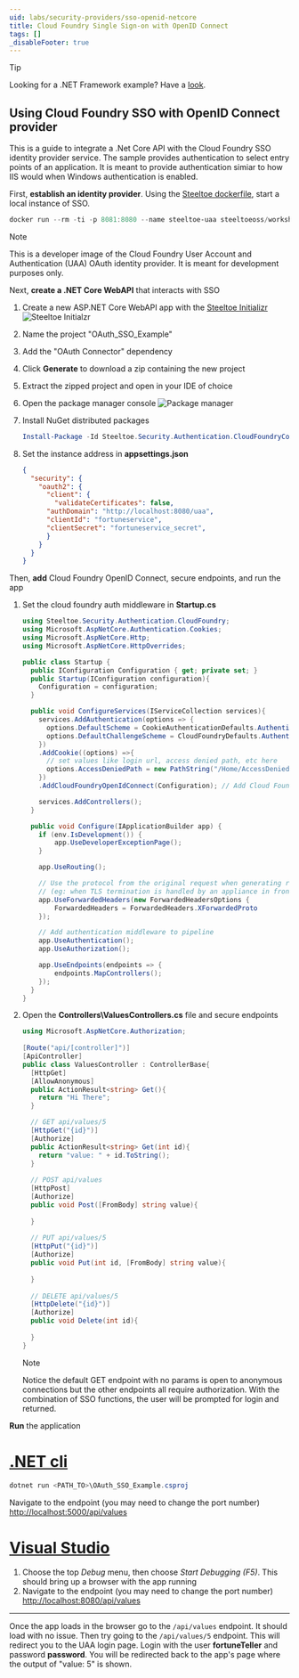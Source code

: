 ```yaml
---
uid: labs/security-providers/sso-openid-netcore
title: Cloud Foundry Single Sign-on with OpenID Connect
tags: []
_disableFooter: true
---
```


> [!TIP]
> Looking for a .NET Framework example? Have a [look](security-providers/get-started/sso/openid/framework).

## Using Cloud Foundry SSO with OpenID Connect provider

This is a guide to integrate a .Net Core API with the Cloud Foundry SSO identity provider service. The sample provides authentication to select entry points of an application. It is meant to provide authentication simiar to how IIS would when Windows authentication is enabled.

First, **establish an identity provider**. Using the [Steeltoe dockerfile](https://github.com/steeltoeoss/dockerfiles), start a local instance of SSO.

```powershell
docker run --rm -ti -p 8081:8080 --name steeltoe-uaa steeltoeoss/workshop-uaa-server
```

  > [!NOTE]
  >This is a developer image of the Cloud Foundry User Account and Authentication (UAA) OAuth identity provider. It is meant for development purposes only.

Next, **create a .NET Core WebAPI** that interacts with SSO

1. Create a new ASP.NET Core WebAPI app with the [Steeltoe Initializr](https://start.steeltoe.io)
    ![Steeltoe Initialzr](~/labs/images/initializr/oauth-sso.png)
1. Name the project "OAuth_SSO_Example"
1. Add the "OAuth Connector" dependency
1. Click **Generate** to download a zip containing the new project
1. Extract the zipped project and open in your IDE of choice
1. Open the package manager console
    ![Package manager](~/labs/images/initializr/open-package-manager-console.png)
1. Install NuGet distributed packages

    ```powershell
    Install-Package -Id Steeltoe.Security.Authentication.CloudFoundryCore
    ```

1. Set the instance address in **appsettings.json**

    ```json
    {
      "security": {
        "oauth2": {
          "client": {
            "validateCertificates": false,
          "authDomain": "http://localhost:8080/uaa",
          "clientId": "fortuneservice",
          "clientSecret": "fortuneservice_secret",
          }
        }
      }
    }
    ```

Then, **add** Cloud Foundry OpenID Connect, secure endpoints, and run the app

1. Set the cloud foundry auth middleware in **Startup.cs**

    ```csharp
    using Steeltoe.Security.Authentication.CloudFoundry;
    using Microsoft.AspNetCore.Authentication.Cookies;
    using Microsoft.AspNetCore.Http;
    using Microsoft.AspNetCore.HttpOverrides;
    
    public class Startup {
      public IConfiguration Configuration { get; private set; }
      public Startup(IConfiguration configuration){
        Configuration = configuration;
      }

      public void ConfigureServices(IServiceCollection services){
        services.AddAuthentication(options => {
          options.DefaultScheme = CookieAuthenticationDefaults.AuthenticationScheme;
          options.DefaultChallengeScheme = CloudFoundryDefaults.AuthenticationScheme;
        })
        .AddCookie((options) =>{
          // set values like login url, access denied path, etc here
          options.AccessDeniedPath = new PathString("/Home/AccessDenied");
        })
        .AddCloudFoundryOpenIdConnect(Configuration); // Add Cloud Foundry authentication service

        services.AddControllers();
      }

      public void Configure(IApplicationBuilder app) {
        if (env.IsDevelopment()) {
            app.UseDeveloperExceptionPage();
        }

        app.UseRouting();

        // Use the protocol from the original request when generating redirect uris
        // (eg: when TLS termination is handled by an appliance in front of the app)
        app.UseForwardedHeaders(new ForwardedHeadersOptions {
            ForwardedHeaders = ForwardedHeaders.XForwardedProto
        });

        // Add authentication middleware to pipeline
        app.UseAuthentication();
        app.UseAuthorization();

        app.UseEndpoints(endpoints => {
            endpoints.MapControllers();
        });
      }
    }
    ```

1. Open the **Controllers\ValuesControllers.cs** file and secure endpoints

    ```csharp
    using Microsoft.AspNetCore.Authorization;
      
    [Route("api/[controller]")]
    [ApiController]
    public class ValuesController : ControllerBase{
      [HttpGet]
      [AllowAnonymous]
      public ActionResult<string> Get(){
        return "Hi There";
      }

      // GET api/values/5
      [HttpGet("{id}")]
      [Authorize]
      public ActionResult<string> Get(int id){
        return "value: " + id.ToString();
      }
      
      // POST api/values
      [HttpPost]
      [Authorize]
      public void Post([FromBody] string value){
      
      }
      
      // PUT api/values/5
      [HttpPut("{id}")]
      [Authorize]
      public void Put(int id, [FromBody] string value){
      
      }
      
      // DELETE api/values/5
      [HttpDelete("{id}")]
      [Authorize]
      public void Delete(int id){
      
      }
    }
    ```

    > [!NOTE]
    > Notice the default GET endpoint with no params is open to anonymous connections but the other endpoints all require authorization. With the combination of SSO functions, the user will be prompted for login and returned.

**Run** the application

  # [.NET cli](#tab/cli)

  ```powershell
  dotnet run <PATH_TO>\OAuth_SSO_Example.csproj
  ```

  Navigate to the endpoint (you may need to change the port number) [http://localhost:5000/api/values](http://localhost:5000/api/values)

  # [Visual Studio](#tab/vs)

  1. Choose the top *Debug* menu, then choose *Start Debugging (F5)*. This should bring up a browser with the app running
  1. Navigate to the endpoint (you may need to change the port number) [http://localhost:8080/api/values](http://localhost:8080/api/values)
  
  ***

Once the app loads in the browser go to the `/api/values` endpoint. It should load with no issue. Then try going to the `/api/values/5` endpoint. This will redirect you to the UAA login page. Login with the user **fortuneTeller** and password **password**. You will be redirected back to the app's page where the output of "value: 5" is shown.
